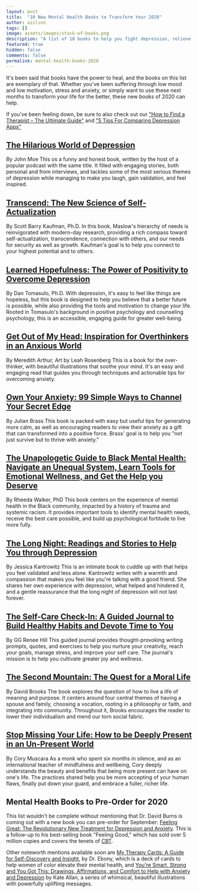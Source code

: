 ```yaml
---
layout: post
title:  "10 New Mental Health Books to Transform Your 2020"
author: aislinn
tags: []
image: assets/images/stack-of-books.png
description: "A list of 10 books to help you fight depression, relieve anxiety, and transform your life."
featured: true
hidden: false
comments: false
permalink: mental-health-books-2020
---
```


It's been said that books have the power to heal, and the books on this list are exemplary of that. Whether you've been suffering through low mood and low motivation, stress and anxiety, or simply want to use these next months to transform your life for the better, these new books of 2020 can help.

If you've been feeling down, be sure to also check out our ["How to Find a Therapist – The Ultimate Guide"](https://www.uplift.app/blog/find-a-therapist-ultimate-guide) and ["5 Tips For Comparing Depression Apps"](https://www.uplift.app/blog/compare-icbt-depression-apps)

<amp-img alt="hilarious world of depression book cover" src="https://www.uplift.app/blog/assets/images/hilarious_world_of_depression.jpg" layout="responsive"></amp-img>
## [The Hilarious World of Depression](https://read.macmillan.com/lp/the-hilarious-world-of-depression/)
By John Moe
This os a funny and honest book, written by the host of a popular podcast with the same title. It filled with engaging stories, both personal and from interviews, and tackles some of the most serious themes of depression while managing to make you laugh, gain validation, and feel inspired.

<amp-img alt="transcend book cover" src="https://www.uplift.app/blog/assets/images/transcend.jpg" layout="responsive"></amp-img>
## [Transcend: The New Science of Self-Actualization](https://scottbarrykaufman.com///books/transcend/)
By Scott Barry Kaufman, Ph.D.
In this book, Maslow's hierarchy of needs is reinvigorated with modern-day research, providing a rich compass toward self-actualization, transcendence, connection with others, and our needs for security as well as growth. Kaufman's goal is to help you connect to your highest potential and to others.

<amp-img alt="learned hopefulness book cover" src="https://www.uplift.app/blog/assets/images/LearnedHopefulness-S2.jpg" layout="responsive"></amp-img>
## [Learned Hopefulness: The Power of Positivity to Overcome Depression](https://www.amazon.com/dp/168403468X/ref=cm_sw_r_em_api_i_c_QglxDbHBEQRW6)
By Dan Tomasulo, Ph.D.
With depression, it's easy to feel like things are hopeless, but this book is designed to help you believe that a better future is possible, while also providing the tools and motivation to change your life. Rooted in Tomasulo's background in positive psychology and counseling psychology, this is an accessible, engaging guide for greater well-being.

<amp-img alt="get out of my head book cover" src="https://www.uplift.app/blog/assets/images/get_out_of_my_head.jpg" layout="responsive"></amp-img>
## [Get Out of My Head: Inspiration for Overthinkers in an Anxious World](https://bevoya.com/get-out-of-my-head-book)
By Meredith Arthur, Art by Leah Rosenberg
This is a book for the over-thinker, with beautiful illustrations that soothe your mind. It's an easy and engaging read that guides you through techniques and actionable tips for overcoming anxiety.

<amp-img alt="own your anxiety book cover" src="https://www.uplift.app/blog/assets/images/own_your_anxiety.jpg" layout="responsive"></amp-img>
## [Own Your Anxiety: 99 Simple Ways to Channel Your Secret Edge](https://julianbrass.com/book/)
By Julian Brass
This book is packed with easy but useful tips for generating more calm, as well as encouraging readers to view their anxiety as a gift that can transformed into a positive force. Brass' goal is to help you "not just survive but to thrive with anxiety."

<amp-img alt="the unapologetic guide to black mental health book cover" src="https://www.uplift.app/blog/assets/images/Unapologetic+Guide+to+Black+Mental+Health+Dr.+Rheeda+Walker+CF-border.jpg" layout="responsive"></amp-img>
## [The Unapologetic Guide to Black Mental Health: Navigate an Unequal System, Learn Tools for Emotional Wellness, and Get the Help you Deserve](https://www.rheedawalkerphd.com/book)
By Rheeda Walker, PhD
This book centers on the experience of mental health in the Black community, impacted by a history of trauma and systemic racism. It provides important tools to identify mental health needs, receive the best care possible, and build up psychological fortitude to live more fully.

<amp-img alt="the long night book cover" src="https://www.uplift.app/blog/assets/images/the_long_night.jpg" layout="responsive"></amp-img>
## [The Long Night: Readings and Stories to Help You through Depression](https://www.broadleafbooks.com/store/productgroup/1935/The-Long-Night)
By Jessica Kantrowitz
This is an intimate book to cuddle up with that helps you feel validated and less alone. Kantrowitz writes with a warmth and compassion that makes you feel like you're talking with a good friend. She shares her own experience with depression, what helped and hindered it, and a gentle reassurance that the long night of depression will not last forever.

<amp-img alt="the self-care check-in book cover" src="https://www.uplift.app/blog/assets/images/self-care-check-in.jpg" layout="responsive"></amp-img>
## [The Self-Care Check-In: A Guided Journal to Build Healthy Habits and Devote Time to You](https://gg-renee.squarespace.com/books)
By GG Renee Hill
This guided journal provides thought-provoking writing prompts, quotes, and exercises to help you nurture your creativity, reach your goals, manage stress, and improve your self care. The journal's mission is to help you cultivate greater joy and wellness.

<amp-img alt="the second mountain book cover" src="https://www.uplift.app/blog/assets/images/the-second-mt.jpeg" layout="responsive"></amp-img>
## [The Second Mountain: The Quest for a Moral Life](https://www.penguinrandomhouse.com/books/217649/the-second-mountain-by-david-brooks/)
By David Brooks
The book explores the question of how to live a life of meaning and purpose. It centers around four central themes of having a spouse and family, choosing a vocation, rooting in a philosophy or faith, and integrating into community. Throughout it, Brooks encourages the reader to lower their individualism and mend our torn social fabric.

<amp-img alt="stop missing your life book cover" src="https://www.uplift.app/blog/assets/images/SMYL-FINAL-COVER-1.png" layout="responsive"></amp-img>
## [Stop Missing Your Life: How to be Deeply Present in an Un-Present World](https://stopmissingyourlife.com/)
By Cory Muscara
As a monk who spent six months in silence, and as an international teacher of mindfulness and wellbeing, Cory deeply understands the beauty and benefits that being more present can have on one's life. The practices shared help you be more accepting of your human flaws, finally put down your guard, and embrace a fuller, richer life.  

## Mental Health Books to Pre-Order for 2020
This list wouldn't be complete without mentioning that Dr. David Burns is coming out with a new book you can pre-order for September: [Feeling Great: The Revolutionary New Treatment for Depression and Anxiety](https://www.amazon.com/Feeling-Great-Revolutionary-Treatment-Depression/dp/168373288X). This is a follow-up to his best-selling book "Feeling Good," which has sold over 5 million copies and covers the tenets of [CBT](https://www.uplift.app/blog/what-is-cognitive-behavioral-therapy).

Other noteworth mentions available soon are [My Therapy Cards: A Guide for Self-Discovery and Insight](https://www.mytherapycards.com/), by Dr. Ebony, which is a deck of cards to help women of color elevate their mental health, and [You're Smart, Strong and You Got This: Drawings, Affirmations, and Comfort to Help with Anxiety and Depression](https://www.amazon.com/Youre-Smart-Strong-You-This/dp/1642501204) by Kate Allan, a series of whimsical, beautiful illustrations with powerfully uplifting messages.
